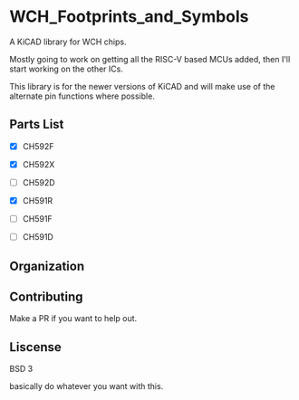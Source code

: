 # WCH_Footprints_and_Symbols
A KiCAD library for WCH chips.


Mostly going to work on getting all the RISC-V based MCUs added, then I'll 
start working on the other ICs.

This library is for the newer versions of KiCAD and will make use of the
alternate pin functions where possible.


## Parts List

- [X] CH592F
- [X] CH592X
- [ ] CH592D
- [X] CH591R
- [ ] CH591F
- [ ] CH591D


## Organization

## Contributing

Make a PR if you want to help out.

## Liscense

BSD 3

basically do whatever you want with this.
